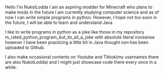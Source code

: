 Hello I'm NukolLodda
I am an aspiring modder for Minecraft who plans to make mods in the future
I am currently studying computer science and as of now I can write simple programs in python.
However, I hope not too soon in the future, I will be able to learn and understand Java

I like to write programs in python as a joke like those in my repository
m_rated_python_program_but_its_all_a_joke with absolute literal nonsense
however I have been practicing a little bit in Java thought non has been
uploaded to Github.

I also make occasional contents on Youtube and Tiktok(my usernames there
are also NukolLodda) and I might just showcase code there every once in
a while.
